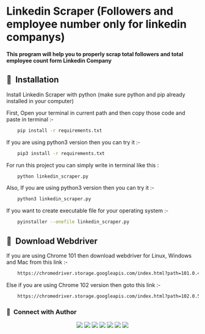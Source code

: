 
# **Linkedin Scraper (Followers and employee number only for linkedin companys)**

**This program will help you to properly scrap total followers and total employee count form Linkedin Company**


## :link: &nbsp;Installation

Install Linkedin Scraper with python (make sure python and pip already installed in your computer)

First, Open your terminal in current path and then copy those code and paste in terminal :-
```bash
    pip install -r requirements.txt
```
If you are using python3 version then you can try it :-
```bash
    pip3 install -r requirements.txt
```
For run this project you can simply write in terminal like this :
```bash
    python linkedin_scraper.py
```
Also, If you are using python3 version then you can try it :-
```bash
    python3 linkedin_scraper.py
```
If you want to create executable file for your operating system :-
```bash
    pyinstaller --onefile linkedin_scraper.py
```

## :link: &nbsp;Download Webdriver
If you are using Chrome 101 then download webdriver for Linux, Windows and Mac from this link :-
```bash
    https://chromedriver.storage.googleapis.com/index.html?path=101.0.4951.41/
```
Else if you are using Chrome 102 version then goto this link :-
```bash
    https://chromedriver.storage.googleapis.com/index.html?path=102.0.5005.27/
```
### :link: &nbsp;Connect with Author

<p align="center">
<a href="https://www.buymeacoffee.com/mdminhaz2003"><img src="https://img.shields.io/badge/-Buy me a coffee-000000?style=for-the-badge&logo=buymeacoffee&logoColor=yellow"/></a>
<a href="https://www.youtube.com/easycoding2021/"><img src="https://img.shields.io/badge/-Easy Coding-FF0000?style=for-the-badge&logo=YouTube&logoColor=white"/></a>
<a href="https://www.facebook.com/mdminhaz2003/"><img src="https://img.shields.io/badge/-Md. Minhaz-3423A6?style=for-the-badge&logo=Facebook&logoColor=white"/></a>
<a href="https://www.linkedin.com/in/mdminhaz2003/"><img src="https://img.shields.io/badge/-Md. Minhaz-0077B5?style=for-the-badge&logo=Linkedin&logoColor=white"/></a>
<a href="mailto:mdm047767@gmail.com"><img src="https://img.shields.io/badge/-Mail-D14836?style=for-the-badge&logo=Gmail&logoColor=white"/></a>
<a href="https://instagram.com/mdminhaz2003/"><img src="https://img.shields.io/badge/-Md. Minhaz-E4405F?style=for-the-badge&logo=Instagram&logoColor=white"/></a>
<a href="https://twitter.com/easycoding2021/"><img src="https://img.shields.io/badge/-Easy Coding-1DA1F2?style=for-the-badge&logo=twitter&logoColor=white"/></a>
</p>